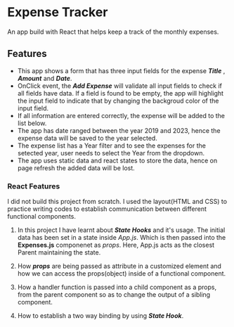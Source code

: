 # Expense Tracker

An app build with React that helps keep a track of the monthly expenses.

## Features

- This app shows a form that has three input fields for the expense **_Title_** , **_Amount_** and **_Date_**.
- OnClick event, the **_Add Expense_** will validate all input fields to check if all fields have data. If a field is found to be empty, the app will highlight the input field to indicate that by changing the backgroud color of the input field.
- If all information are entered correctly, the expense will be added to the list below.
- The app has date ranged between the year 2019 and 2023, hence the expense data will be saved to the year selected.
- The expense list has a Year filter and to see the expenses for the setected year, user needs to select the Year from the dropdown.
- The app uses static data and react states to store the data, hence on page refresh the added data will be lost.

### React Features

I did not build this project from scratch. I used the layout(HTML and CSS) to practice writing codes to establish communication between different functional components.

1. In this project I have learnt about **_State Hooks_** and it's usage. The initial data has been set in a state inside _App.js_. Which is then passed into the **Expenses.js** componenet as _props_. Here, App.js acts as the closest Parent maintaining the state.

2. How **_props_** are being passed as attribute in a customized element and how we can access the props(object) inside of a functional component.

3. How a handler function is passed into a child component as a props, from the parent component so as to change the output of a sibling component.

4. How to establish a two way binding by using **_State Hook_**.
